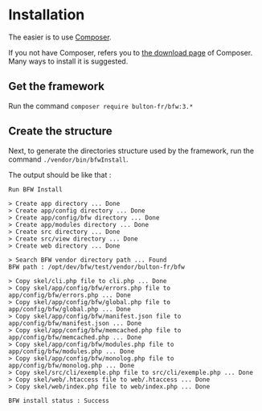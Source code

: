 # Installation

The easier is to use [Composer](https://getcomposer.org/).

If you not have Composer, refers you to [the download page](https://getcomposer.org/download/) of Composer.
Many ways to install it is suggested.

## Get the framework

Run the command `composer require bulton-fr/bfw:3.*`

## Create the structure

Next, to generate the directories structure used by the framework, run the command `./vendor/bin/bfwInstall`.

The output should be like that :
```
Run BFW Install

> Create app directory ... Done
> Create app/config directory ... Done
> Create app/config/bfw directory ... Done
> Create app/modules directory ... Done
> Create src directory ... Done
> Create src/view directory ... Done
> Create web directory ... Done

> Search BFW vendor directory path ... Found
BFW path : /opt/dev/bfw/test/vendor/bulton-fr/bfw

> Copy skel/cli.php file to cli.php ... Done
> Copy skel/app/config/bfw/errors.php file to app/config/bfw/errors.php ... Done
> Copy skel/app/config/bfw/global.php file to app/config/bfw/global.php ... Done
> Copy skel/app/config/bfw/manifest.json file to app/config/bfw/manifest.json ... Done
> Copy skel/app/config/bfw/memcached.php file to app/config/bfw/memcached.php ... Done
> Copy skel/app/config/bfw/modules.php file to app/config/bfw/modules.php ... Done
> Copy skel/app/config/bfw/monolog.php file to app/config/bfw/monolog.php ... Done
> Copy skel/src/cli/exemple.php file to src/cli/exemple.php ... Done
> Copy skel/web/.htaccess file to web/.htaccess ... Done
> Copy skel/web/index.php file to web/index.php ... Done

BFW install status : Success
```
